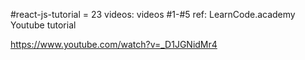 #react-js-tutorial = 23 videos:  videos #1-#5
ref:  LearnCode.academy Youtube tutorial

https://www.youtube.com/watch?v=_D1JGNidMr4

